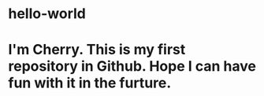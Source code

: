 # hello-world
# I'm Cherry. This is my first repository in Github. Hope I can have fun with it in the furture.
